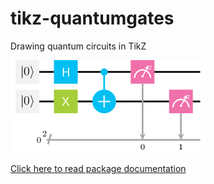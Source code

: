# tikz-quantumgates
Drawing quantum circuits in TikZ

<nobr>![Example 2](/images/example_frontpage2.png)</nobr>

[Click here to read package documentation](https://github.com/matthias-wolff/tikz-quantumgates/blob/master/tikz-quantumgates.pdf)
